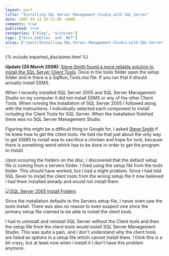 ```yaml
---
layout: post
title: "Installing SQL Server Management Studio with SQL Server"
date: 2007-09-24 20:31:00 -0400
comments: true
published: true
categories: ["blog", "archives"]
tags: ["Orcs Goblins  and .NET"]
alias: ["/post/Installing-SQL-Server-Management-Studio-with-SQL-Server", "/post/installing-sql-server-management-studio-with-sql-server"]
---
```

<!-- more -->
{% include imported_disclaimer.html %}
<p><strong>Update (24 March 2008):</strong> <a href="http://aspadvice.com/blogs/ssmith/archive/2008/03/21/SQL-2005-Tools-Install-Experience-is-the-suck.aspx">Steve Smith found a more reliable solution to install the SQL Server Client Tools</a>. Once in the tools folder open the setup folder and in there is a SqlRun_Tools.msi file. If you run that it should actually install SSMS.</p>
<p>When I recently installed SQL Server 2005 and SQL Server Management Studio on my computer it did not install SSMS or any of the other Client Tools. When running the installation of SQL Server 2005 I followed along with the instructions. I individually selected each component to install including the Client Tools for SQL Server. When the installation finished there was no SQL Server Management Studio.</p>
<p>Figuring this might be a difficult thing to Google for, I asked <a href="http://aspadvice.com/blogs/ssmith/">Steve Smith</a> if he knew how to get the client tools. He told me that just about the only way to get SSMS to install was to sacrifice a chicken and hope for luck, because there is something weird which has to be done in order to get the program to install.</p>
<p>Upon scouring the folders on the disc, I discovered that the default setup file is coming from a servers folder. I tried using the setup file from the&nbsp;tools folder. This should have worked, but I had a slight problem. Since I had told SQL Sever to install the client tools from the wrong setup file it now believed I had them installed already and would not install them.</p>
<p><a title="SQL Server 2005 Install Folders" href="http://www.flickr.com/photos/67369333@N00/1434709084/"><img src="http://static.flickr.com/1031/1434709084_8fa684f87a_m.jpg" border="0" alt="SQL Server 2005 Install Folders" /></a></p>
<p>Since the installation defaults to the Servers setup file, I never even saw the tools install. There was also no reason to even suspect one since the primary setup file claimed to be able to install the client tools.</p>
<p>I had to uninstall and reinstall SQL Server without the Client tools and then the setup file from the client tools would install SQL Server Management Studio. This was quite a pain, and I don't understand why the client tools are listed as options in a setup file which cannot install them. I think this is a bit crazy, but at least now when I install it I don't have this problem anymore.</p>
